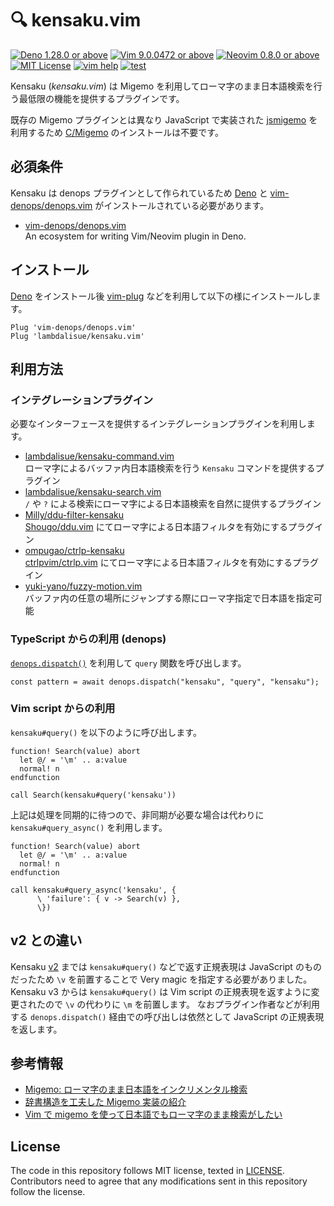 # 🔍 kensaku.vim

[![Deno 1.28.0 or above](https://img.shields.io/badge/Deno-Support%201.28.0-yellowgreen.svg?logo=deno)](https://github.com/denoland/deno/tree/v1.28.0)
[![Vim 9.0.0472 or above](https://img.shields.io/badge/Vim-Support%209.0.0472-yellowgreen.svg?logo=vim)](https://github.com/vim/vim/tree/v9.0.0472)
[![Neovim 0.8.0 or above](https://img.shields.io/badge/Neovim-Support%200.8.0-yellowgreen.svg?logo=neovim&logoColor=white)](https://github.com/neovim/neovim/tree/v0.8.0)
[![MIT License](https://img.shields.io/badge/license-MIT-blue.svg)](LICENSE)
[![vim help](https://img.shields.io/badge/vim-%3Ah%20kensaku-orange.svg)](doc/kensaku.jax)
[![test](https://github.com/lambdalisue/kensaku.vim/actions/workflows/test.yml/badge.svg)](https://github.com/lambdalisue/kensaku.vim/actions/workflows/test.yml)

Kensaku (_kensaku.vim_) は Migemo
を利用してローマ字のまま日本語検索を行う最低限の機能を提供するプラグインです。

既存の Migemo プラグインとは異なり JavaScript で実装された [jsmigemo][jsmigemo]
を利用するため [C/Migemo][c/migemo] のインストールは不要です。

[jsmigemo]: https://github.com/oguna/jsmigemo
[c/migemo]: https://www.kaoriya.net/software/cmigemo/

## 必須条件

Kensaku は denops プラグインとして作られているため [Deno](https://deno.land) と
[vim-denops/denops.vim][vim-denops/denops.vim]
がインストールされている必要があります。

- [vim-denops/denops.vim][vim-denops/denops.vim]<br> An ecosystem for writing
  Vim/Neovim plugin in Deno.

[vim-denops/denops.vim]: https://github.com/vim-denops/denops.vim

## インストール

[Deno](https://deno.land) をインストール後
[vim-plug](https://github.com/junegunn/vim-plug)
などを利用して以下の様にインストールします。

```vim
Plug 'vim-denops/denops.vim'
Plug 'lambdalisue/kensaku.vim'
```

## 利用方法

### インテグレーションプラグイン

必要なインターフェースを提供するインテグレーションプラグインを利用します。

- [lambdalisue/kensaku-command.vim](https://github.com/lambdalisue/kensaku-command.vim)<br>ローマ字によるバッファ内日本語検索を行う
  `Kensaku` コマンドを提供するプラグイン
- [lambdalisue/kensaku-search.vim](https://github.com/lambdalisue/kensaku-search.vim)<br>
  `/` や `?` による検索にローマ字による日本語検索を自然に提供するプラグイン
- [Milly/ddu-filter-kensaku](https://github.com/Milly/ddu-filter-kensaku)<br>
  [Shougo/ddu.vim](https://github.com/Shougo/ddu.vim)
  にてローマ字による日本語フィルタを有効にするプラグイン
- [ompugao/ctrlp-kensaku](https://github.com/ompugao/ctrlp-kensaku)<br>
  [ctrlpvim/ctrlp.vim](https://github.com/ctrlpvim/ctrlp.vim)
  にてローマ字による日本語フィルタを有効にするプラグイン
- [yuki-yano/fuzzy-motion.vim](https://github.com/yuki-yano/fuzzy-motion.vim)<br>バッファ内の任意の場所にジャンプする際にローマ字指定で日本語を指定可能

### TypeScript からの利用 (denops)

[`denops.dispatch()`](https://deno.land/x/denops_std@v4.0.0/mod.ts?s=Denops#method_dispatch_5)
を利用して `query` 関数を呼び出します。

```
const pattern = await denops.dispatch("kensaku", "query", "kensaku");
```

### Vim script からの利用

`kensaku#query()` を以下のように呼び出します。

```vim
function! Search(value) abort
  let @/ = '\m' .. a:value
  normal! n
endfunction

call Search(kensaku#query('kensaku'))
```

上記は処理を同期的に待つので、非同期が必要な場合は代わりに
`kensaku#query_async()` を利用します。

```vim
function! Search(value) abort
  let @/ = '\m' .. a:value
  normal! n
endfunction

call kensaku#query_async('kensaku', {
      \ 'failure': { v -> Search(v) },
      \})
```

## v2 との違い

Kensaku [v2](https://github.com/lambdalisue/kensaku.vim/tree/v2) までは
`kensaku#query()` などで返す正規表現は JavaScript のものだったため `\v`
を前置することで Very magic を指定する必要がありました。 Kensaku v3 からは
`kensaku#query()` は Vim script の正規表現を返すように変更されたので `\v`
の代わりに `\m` を前置します。 なおプラグイン作者などが利用する
`denops.dispatch()` 経由での呼び出しは依然として JavaScript
の正規表現を返します。

## 参考情報

- [Migemo: ローマ字のまま日本語をインクリメンタル検索](http://0xcc.net/migemo/)
- [辞書構造を工夫した Migemo 実装の紹介](https://qiita.com/oguna/items/c70e8c409b663d74113e)
- [Vim で migemo を使って日本語でもローマ字のまま検索がしたい](http://haya14busa.com/vim_migemo_search/)

## License

The code in this repository follows MIT license, texted in [LICENSE](./LICENSE).
Contributors need to agree that any modifications sent in this repository follow
the license.
